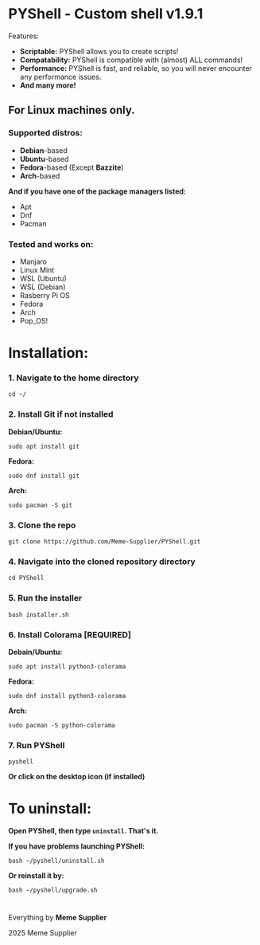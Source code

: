 # PYShell - Custom shell v1.9.1

Features:

- **Scriptable:** PYShell allows you to create scripts!
- **Compatability:** PYShell is compatible with (almost) ALL commands!
- **Performance:** PYShell is fast, and reliable, so you will never encounter any performance issues.
- **And many more!**

## For **Linux** machines only.
### Supported distros:
- **Debian**-based
- **Ubuntu**-based
- **Fedora**-based (Except **Bazzite**)
- **Arch**-based

**And if you have one of the package managers listed:**
- Apt
- Dnf
- Pacman

### Tested and works on:
- Manjaro
- Linux Mint
- WSL (Ubuntu)
- WSL (Debian)
- Rasberry Pi OS
- Fedora
- Arch
- Pop_OS!

#
# Installation:

### 1. Navigate to the home directory
`cd ~/`

### 2. Install Git if not installed

**Debian/Ubuntu:**

`sudo apt install git`

**Fedora:**

`sudo dnf install git`

**Arch:**

`sudo pacman -S git`

### 3. Clone the repo
`git clone https://github.com/Meme-Supplier/PYShell.git`

### 4. Navigate into the cloned repository directory
`cd PYShell`

### 5. Run the installer
`bash installer.sh`

### 6. Install Colorama [REQUIRED]

**Debain/Ubuntu:**

`sudo apt install python3-colorama`

**Fedora:**

`sudo dnf install python3-colorama`

**Arch:**

`sudo pacman -S python-colorama`

### 7. Run PYShell
`pyshell`

**Or click on the desktop icon (if installed)**

#
# To uninstall:
**Open PYShell, then type `uninstall`. That's it.**

**If you have problems launching PYShell:**

`bash ~/pyshell/uninstall.sh`

**Or reinstall it by:**

`bash ~/pyshell/upgrade.sh` 

#
Everything by **Meme Supplier**

2025 Meme Supplier
